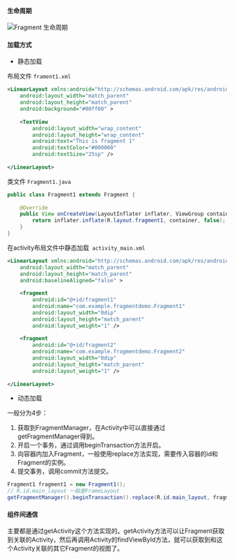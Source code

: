#### 生命周期

![Fragment 生命周期](http://upload-images.jianshu.io/upload_images/2244681-3685a0866eb07d3a.png?imageMogr2/auto-orient/strip%7CimageView2/2/w/1240)

#### 加载方式

- 静态加载				

布局文件 ```frament1.xml```

```xml
<LinearLayout xmlns:android="http://schemas.android.com/apk/res/android"  
    android:layout_width="match_parent"  
    android:layout_height="match_parent"  
    android:background="#00ff00" >  
  
    <TextView  
        android:layout_width="wrap_content"  
        android:layout_height="wrap_content"  
        android:text="This is fragment 1"  
        android:textColor="#000000"  
        android:textSize="25sp" />  
  
</LinearLayout> 
```

类文件 ```Fragment1.java```

```java
public class Fragment1 extends Fragment {  
  
    @Override  
    public View onCreateView(LayoutInflater inflater, ViewGroup container, Bundle savedInstanceState) {  
        return inflater.inflate(R.layout.fragment1, container, false);  
    }  
}  
```

在activity布局文件中静态加载``` activity_main.xml```

```xml
<LinearLayout xmlns:android="http://schemas.android.com/apk/res/android"  
    android:layout_width="match_parent"  
    android:layout_height="match_parent"  
    android:baselineAligned="false" >  
  
    <fragment  
        android:id="@+id/fragment1"  
        android:name="com.example.fragmentdemo.Fragment1"  
        android:layout_width="0dip"  
        android:layout_height="match_parent"  
        android:layout_weight="1" />  
  
    <fragment  
        android:id="@+id/fragment2"  
        android:name="com.example.fragmentdemo.Fragment2"  
        android:layout_width="0dip"  
        android:layout_height="match_parent"  
        android:layout_weight="1" />  
  
</LinearLayout>  
```

- 动态加载

一般分为4步：

1. 获取到FragmentManager，在Activity中可以直接通过getFragmentManager得到。
2. 开启一个事务，通过调用beginTransaction方法开启。
3. 向容器内加入Fragment，一般使用replace方法实现，需要传入容器的id和Fragment的实例。
4. 提交事务，调用commit方法提交。

```java
Fragment1 fragment1 = new Fragment1();  
// R.id.main_layout 一般是FrameLayout
getFragmentManager().beginTransaction().replace(R.id.main_layout, fragment1).commit();
```

#### 组件间通信

主要都是通过getActivity这个方法实现的。getActivity方法可以让Fragment获取到关联的Activity，然后再调用Activity的findViewById方法，就可以获取到和这个Activity关联的其它Fragment的视图了。